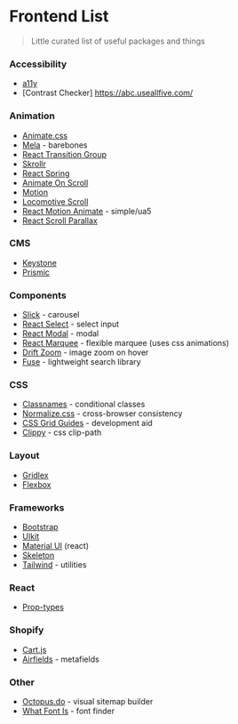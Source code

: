 # Frontend List
> Little curated list of useful packages and things


### Accessibility
- [a11y](https://www.a11yproject.com/resources/#development-tools)
- [Contrast Checker] https://abc.useallfive.com/

### Animation
- [Animate.css](https://animate.style/)
- [Mela](https://github.com/estrattonbailey/mela) - barebones
- [React Transition Group](http://reactcommunity.org/react-transition-group/css-transition)
- [Skrollr](https://prinzhorn.github.io/skrollr/)
- [React Spring](https://www.react-spring.io/docs/props/parallax)
- [Animate On Scroll](http://michalsnik.github.io/aos/)
- [Motion](https://www.framer.com/api/motion/animation/)
- [Locomotive Scroll](https://locomotivemtl.github.io/locomotive-scroll/)
- [React Motion Animate](https://www.npmjs.com/package/react-motion-animate) - simple/ua5
- [React Scroll Parallax](https://www.npmjs.com/package/react-scroll-parallax)

### CMS
- [Keystone](https://www.keystonejs.com/)
- [Prismic](https://prismic.io/)

### Components
- [Slick](https://github.com/kenwheeler/slick/) - carousel
- [React Select](https://react-select.com/home) - select input
- [React Modal](http://reactcommunity.org/react-modal/) - modal
- [React Marquee](https://www.npmjs.com/package/react-fast-marquee) - flexible marquee (uses css animations)
- [Drift Zoom](https://github.com/imgix/drift) - image zoom on hover
- [Fuse](https://fusejs.io/) - lightweight search library

### CSS
- [Classnames](https://github.com/JedWatson/classnames) - conditional classes
- [Normalize.css](https://github.com/necolas/normalize.css/) - cross-browser consistency
- [CSS Grid Guides](https://www.npmjs.com/package/css-grid-guides) - development aid
- [Clippy](https://bennettfeely.com/clippy/) - css clip-path

### Layout
- [Gridlex](https://gridlex.devlint.fr/)
- [Flexbox](https://css-tricks.com/snippets/css/a-guide-to-flexbox/)

### Frameworks
- [Bootstrap](https://getbootstrap.com/docs/4.5/getting-started/introduction/)
- [UIkit](https://getuikit.com/docs/introduction)
- [Material UI](https://material-ui.com/) (react)
- [Skeleton](http://getskeleton.com/)
- [Tailwind](https://tailwindcss.com/) - utilities

### React
- [Prop-types](https://github.com/facebook/prop-types)

### Shopify
- [Cart.js](https://cartjs.org/)
- [Airfields](https://www.airfields.io/) - metafields

### Other
- [Octopus.do](https://octopus.do/) - visual sitemap builder
- [What Font Is](https://www.whatfontis.com/) - font finder
